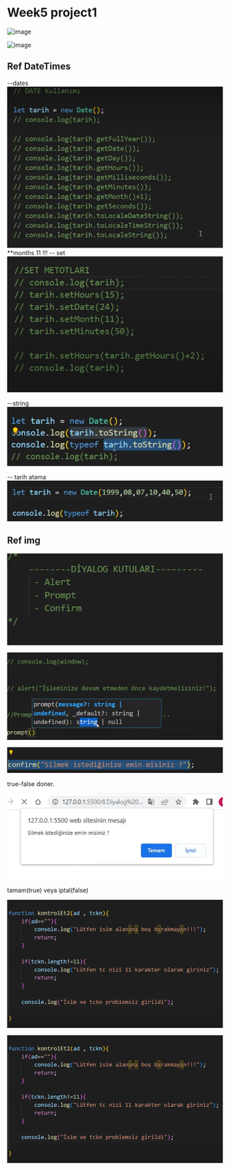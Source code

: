 # Week5 project1

![image](https://github.com/user-attachments/assets/87e78c5e-ae1c-4d80-8c79-afe49b476658)

![image](https://github.com/user-attachments/assets/144741cc-8e1f-40c1-b5ea-710f32571276)

## Ref DateTimes

--dates
![dates](image-6.png)
**months 11 !!!
-- set 
![set](image-7.png)

--string 
![string](image-8.png)

-- tarih atama 
![atama](image-9.png)

## Ref img

![diolag](image.png)

![promp](image-1.png)

![comfirm](image-2.png)

true-false doner.

![confırm2](image-3.png)

tamam(true) veya iptal(false)

![isimgirmeV2](image-4.png)

![ifif](image-5.png)
